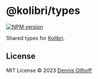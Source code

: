 # @kolibri/types

[![NPM version](https://img.shields.io/npm/v/@kolibrijs/types?color=9945FF&label=)](https://www.npmjs.com/package/@kolibrijs/types)

Shared types for [Kolibri](https://kolibri.show).

## License

MIT License © 2023 [Dennis Ollhoff](https://github.com/nyxb)

